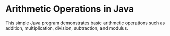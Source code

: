 # Arithmetic Operations in Java

This simple Java program demonstrates basic arithmetic operations such as addition, multiplication, division, subtraction, and modulus.
